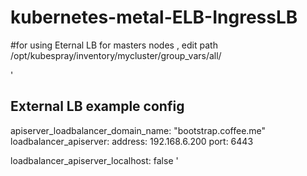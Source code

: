 # kubernetes-metal-ELB-IngressLB


#for using Eternal LB for masters nodes , edit  path /opt/kubespray/inventory/mycluster/group_vars/all/

'
## External LB example config
apiserver_loadbalancer_domain_name: "bootstrap.coffee.me"
loadbalancer_apiserver:
  address: 192.168.6.200
  port: 6443

loadbalancer_apiserver_localhost: false
'
